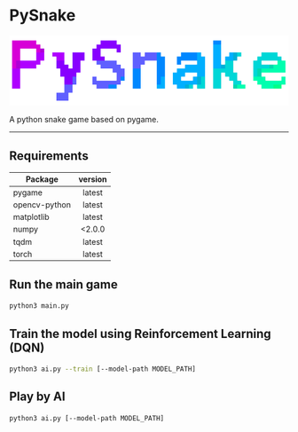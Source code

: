 # PySnake

![banner](resources/img/banner.png)

A python snake game based on pygame.

---

## Requirements

| Package       |  version   |
|---------------|:----------:|
| pygame        |   latest   |
| opencv-python |   latest   |
| matplotlib    |   latest   |
| numpy         |   <2.0.0   |
| tqdm          |   latest   |
| torch         |   latest   |

## Run the main game

```bash
python3 main.py
```

## Train the model using Reinforcement Learning (DQN)

```bash
python3 ai.py --train [--model-path MODEL_PATH]
```

## Play by AI

```bash
python3 ai.py [--model-path MODEL_PATH]
```
